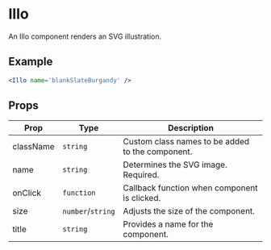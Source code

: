 # Illo

An Illo component renders an SVG illustration.

## Example

```jsx
<Illo name='blankSlateBurgandy' />
```


## Props

| Prop | Type | Description |
| --- | --- | --- |
| className | `string` | Custom class names to be added to the component. |
| name | `string` | Determines the SVG image. Required. |
| onClick | `function` | Callback function when component is clicked. |
| size | `number`/`string` | Adjusts the size of the component. |
| title | `string` | Provides a name for the component. |
